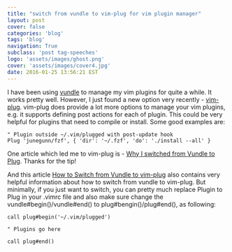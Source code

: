 ```yaml
---
title: "switch from vundle to vim-plug for vim plugin manager"
layout: post
cover: false
categories: 'blog'
tags: 'blog'
navigation: True
subclass: 'post tag-speeches'
logo: 'assets/images/ghost.png'
cover: 'assets/images/cover4.jpg'
date: 2016-01-25 13:56:21 EST
---
```


I have been using [vundle](https://github.com/VundleVim/Vundle.vim) to manage my vim plugins for quite a while. It works pretty well. However, I just found a new option very recently - [vim-plug](https://github.com/junegunn/vim-plug). vim-plug does provide a lot more options to manage your vim plugins, e.g. it supports defining post actions for each of plugin. This could be very helpful for plugins that need to compile or install. Some good examples are:

```
" Plugin outside ~/.vim/plugged with post-update hook
Plug 'junegunn/fzf', { 'dir': '~/.fzf', 'do': './install --all' }
```

One article which led me to vim-plug is - [Why I switched from Vundle to Plug](https://jordaneldredge.com/blog/why-i-switched-from-vundle-to-plug/). Thanks for the tip!

And this article [How to Switch from Vundle to vim-plug](http://www.adamwadeharris.com/how-to-switch-from-vundle-to-vim-plug/) also contains very helpful information about how to switch from vundle to vim-plug. But minimally, if you just want to switch, you can pretty much replace Plugin to Plug in your .vimrc file and also make sure change the vundle#begin()/vundle#end()  to plug#bengin()/plug#end(), as following:

```
call plug#begin('~/.vim/plugged')

" Plugins go here

call plug#end()
```
